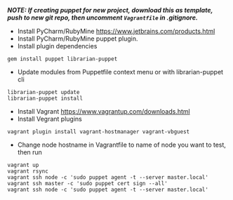 ***NOTE: If creating puppet for new project, download this as template, push to new git repo, then uncomment `Vagrantfile` in .gitignore.***

- Install PyCharm/RubyMine https://www.jetbrains.com/products.html
- Install PyCharm/RubyMine puppet plugin.
- Install plugin dependencies
```
gem install puppet librarian-puppet
```
- Update modules from Puppetfile context menu or with librarian-puppet cli
```
librarian-puppet update
librarian-puppet install
```
- Install Vagrant https://www.vagrantup.com/downloads.html
- Install Vegrant plugins
```
vagrant plugin install vagrant-hostmanager vagrant-vbguest
```
- Change node hostname in Vagrantfile to name of node you want to test, then run
```
vagrant up
vagrant rsync
vagrant ssh node -c 'sudo puppet agent -t --server master.local'
vagrant ssh master -c 'sudo puppet cert sign --all'
vagrant ssh node -c 'sudo puppet agent -t --server master.local'
```
